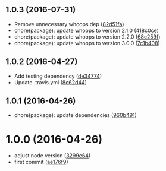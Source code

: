 <a name="1.0.3"></a>
## 1.0.3 (2016-07-31)

* Remove unnecessary whoops dep ([82d51fa](https://github.com/kikobeats/stream-callback/commit/82d51fa))
* chore(package): update whoops to version 2.1.0 ([418c0ce](https://github.com/kikobeats/stream-callback/commit/418c0ce))
* chore(package): update whoops to version 2.2.0 ([68c259f](https://github.com/kikobeats/stream-callback/commit/68c259f))
* chore(package): update whoops to version 3.0.0 ([7c1b408](https://github.com/kikobeats/stream-callback/commit/7c1b408))



<a name="1.0.2"></a>
## 1.0.2 (2016-04-27)

* Add testing dependency ([de34774](https://github.com/kikobeats/stream-callback/commit/de34774))
* Update .travis.yml ([8c62d44](https://github.com/kikobeats/stream-callback/commit/8c62d44))



<a name="1.0.1"></a>
## 1.0.1 (2016-04-26)

* chore(package): update dependencies ([960b491](https://github.com/kikobeats/stream-callback/commit/960b491))



<a name="1.0.0"></a>
# 1.0.0 (2016-04-26)

* adjust node version ([3299e64](https://github.com/kikobeats/stream-callback/commit/3299e64))
* first commit ([ae176f9](https://github.com/kikobeats/stream-callback/commit/ae176f9))



